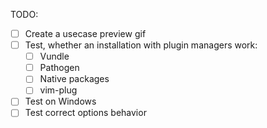 
TODO:
- [ ] Create a usecase preview gif
- [ ] Test, whether an installation with plugin managers work:
    - [ ] Vundle
    - [ ] Pathogen
    - [ ] Native packages
    - [ ] vim-plug
- [ ] Test on Windows
- [ ] Test correct options behavior
